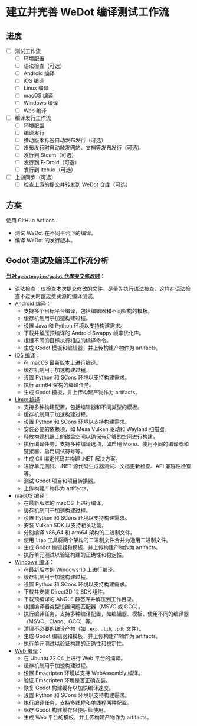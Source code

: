 # 建立并完善 WeDot 编译测试工作流

## 进度

- [ ] 测试工作流
  - [ ] 环境配置
  - [ ] 语法检查（可选）
  - [ ] Android 编译
  - [ ] iOS 编译
  - [ ] Linux 编译
  - [ ] macOS 编译
  - [ ] Windows 编译
  - [ ] Web 编译
- [ ] 编译发行工作流
  - [ ] 环境配置
  - [ ] 编译发行
  - [ ] 推动版本标签自动发布发行（可选）
  - [ ] 发布发行时自动触发网站、文档等发布发行（可选）
  - [ ] 发行到 Steam（可选）
  - [ ] 发行到 F-Droid（可选）
  - [ ] 发行到 itch.io（可选）
- [ ] 上游同步（可选）
  - [ ] 检查上游的提交并转发到 WeDot 仓库（可选）

## 方案

使用 GitHub Actions：

- 测试 WeDot 在不同平台下的编译。
- 编译 WeDot 的发行版本。

## Godot 测试及编译工作流分析

[**当对 `godotengine/godot` 仓库提交修改时**](https://github.com/godotengine/godot/blob/master/.github/workflows/runner.yml)：

- [语法检查](https://github.com/godotengine/godot/blob/master/.github/workflows/static_checks.yml)：仅检查本次提交修改的文件。尽量先执行语法检查，这样在语法检查不过关时跳过费资源的编译测试。
- [Android 编译](https://github.com/godotengine/godot/blob/master/.github/workflows/android_builds.yml)：
  - 支持多个目标平台编译，包括编辑器和不同架构的模板。
  - 缓存机制用于加速构建过程。
  - 设置 Java 和 Python 环境以支持构建需求。
  - 下载并解压预编译的 Android Swappy 帧率优化库。
  - 根据不同的目标执行相应的编译命令。
  - 生成 Godot 模板和编辑器，并上传构建产物作为 artifacts。
- [iOS 编译](https://github.com/godotengine/godot/blob/master/.github/workflows/ios_builds.yml)：
  - 在 macOS 最新版本上进行编译。
  - 缓存机制用于加速构建过程。
  - 设置 Python 和 SCons 环境以支持构建需求。
  - 执行 arm64 架构的编译任务。
  - 生成 Godot 模板，并上传构建产物作为 artifacts。
- [Linux 编译](https://github.com/godotengine/godot/blob/master/.github/workflows/linux_builds.yml)：
  - 支持多种构建配置，包括编辑器和不同类型的模板。
  - 缓存机制用于加速构建过程。
  - 设置 Python 和 SCons 环境以支持构建需求。
  - 安装必要的依赖项，如 Mesa Vulkan 驱动和 Wayland 扫描器。
  - 释放构建机器上的磁盘空间以确保有足够的空间进行构建。
  - 执行编译任务，支持多种编译选项，如启用 Mono、使用不同的编译器和链接器、启用调试符号等。
  - 生成 C# 绑定代码并构建 .NET 解决方案。
  - 进行单元测试、.NET 源代码生成器测试、文档更新检查、API 兼容性检查等。
  - 测试 Godot 项目和项目转换器。
  - 上传构建产物作为 artifacts。
- [macOS 编译](https://github.com/godotengine/godot/blob/master/.github/workflows/macos_builds.yml)：
  - 在最新版本的 macOS 上进行编译。
  - 缓存机制用于加速构建过程。
  - 设置 Python 和 SCons 环境以支持构建需求。
  - 安装 Vulkan SDK 以支持相关功能。
  - 分别编译 x86_64 和 arm64 架构的二进制文件。
  - 使用 `lipo` 工具将两个架构的二进制文件合并为通用二进制文件。
  - 生成 Godot 编辑器和模板，并上传构建产物作为 artifacts。
  - 执行单元测试以验证构建的正确性和稳定性。
- [Windows 编译](https://github.com/godotengine/godot/blob/master/.github/workflows/windows_builds.yml)：
  - 在最新版本的 Windows 10 上进行编译。
  - 缓存机制用于加速构建过程。
  - 设置 Python 和 SCons 环境以支持构建需求。
  - 下载并安装 Direct3D 12 SDK 组件。
  - 下载预编译的 ANGLE 静态库并解压到工作目录。
  - 根据编译器类型设置问题匹配器（MSVC 或 GCC）。
  - 执行编译任务，支持多种编译配置，如编辑器、模板、使用不同的编译器（MSVC、Clang、GCC）等。
  - 清理不必要的编译产物（如 `.exp`, `.lib`, `.pdb` 文件）。
  - 生成 Godot 编辑器和模板，并上传构建产物作为 artifacts。
  - 执行单元测试以验证构建的正确性和稳定性。
- [Web 编译](https://github.com/godotengine/godot/blob/master/.github/workflows/web_builds.yml)：
  - 在 Ubuntu 22.04 上进行 Web 平台的编译。
  - 缓存机制用于加速构建过程。
  - 设置 Emscripten 环境以支持 WebAssembly 编译。
  - 验证 Emscripten 环境是否正确安装。
  - 恢复 Godot 构建缓存以加快编译速度。
  - 设置 Python 和 SCons 环境以支持构建需求。
  - 执行编译任务，支持多线程和单线程两种配置。
  - 保存 Godot 构建缓存以便后续使用。
  - 生成 Web 平台的模板，并上传构建产物作为 artifacts。
